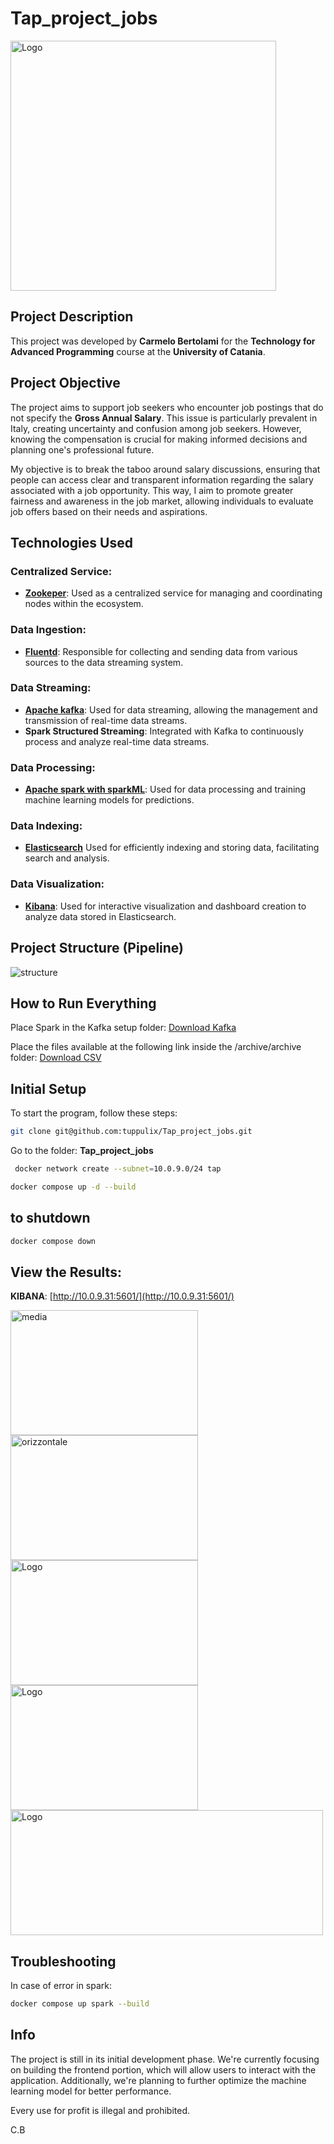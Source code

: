 # Tap_project_jobs

<img src="image/logo-color.png" alt="Logo" style="width: 425; height: 400;">


## Project Description
This project was developed by **Carmelo Bertolami** for the **Technology for Advanced Programming** course at the **University of Catania**.

## Project Objective
The project aims to support job seekers who encounter job postings that do not specify the **Gross Annual Salary**. This issue is particularly prevalent in Italy, creating uncertainty and confusion among job seekers. However, knowing the compensation is crucial for making informed decisions and planning one's professional future.

My objective is to break the taboo around salary discussions, ensuring that people can access clear and transparent information regarding the salary associated with a job opportunity. This way, I aim to promote greater fairness and awareness in the job market, allowing individuals to evaluate job offers based on their needs and aspirations.

## Technologies Used

### Centralized Service:
- **[Zookeper](https://zookeeper.apache.org/)**: Used as a centralized service for managing and coordinating nodes within the ecosystem.

### Data Ingestion:
- **[Fluentd](https://www.fluentd.org/)**: Responsible for collecting and sending data from various sources to the data streaming system.

### Data Streaming:
- **[Apache kafka](https://kafka.apache.org/)**: Used for data streaming, allowing the management and transmission of real-time data streams.
- **Spark Structured Streaming**: Integrated with Kafka to continuously process and analyze real-time data streams.

### Data Processing:
- **[Apache spark with sparkML](https://spark.apache.org/)**: Used for data processing and training machine learning models for predictions.

### Data Indexing:
- **[Elasticsearch](https://www.elastic.co/elasticsearch)** Used for efficiently indexing and storing data, facilitating search and analysis.

### Data Visualization:
- **[Kibana](https://www.elastic.co/kibana)**: Used for interactive visualization and dashboard creation to analyze data stored in Elasticsearch.

## Project Structure (Pipeline)
![structure](/image/image.png)

## How to Run Everything
Place Spark in the Kafka setup folder:
[Download Kafka](https://downloads.apache.org/kafka/3.7.0/kafka-3.7.0-src.tgz)

Place the files available at the following link inside the /archive/archive folder: [Download CSV](https://studentiunict-my.sharepoint.com/:f:/g/personal/brtcml02m30a638u_studium_unict_it/EpBgxkkaCYBNgsEJQPN_AWwBedfeMZilf1whm7nU6Vyvhw?e=Mv1Wed)

## Initial Setup
To start the program, follow these steps:
```bash
git clone git@github.com:tuppulix/Tap_project_jobs.git
```

Go to the folder: **Tap_project_jobs**
```bash
 docker network create --subnet=10.0.9.0/24 tap
```
```bash 
docker compose up -d --build
```

## to shutdown

```bash
docker compose down
```

## View the Results:
**KIBANA**: [http://10.0.9.31:5601/](http://10.0.9.31:5601/)

<img src="image/media.png" alt="media" style="width: 300; height: 200;"><img src="image/orizzontale.png" alt="orizzontale" style="width: 300; height: 200;">
<img src="image/verticale.png" alt="Logo" style="width: 300; height: 200 ;">
<img src="image/torta.png" alt="Logo" style="width: 300; height: 200;">
<img src="image/città.png" alt="Logo" style="width: 500; height: 200;">

## Troubleshooting
In case of error in spark:

``` bash
docker compose up spark --build  
```

## Info
The project is still in its initial development phase. We're currently focusing on building the frontend portion, which will allow users to interact with the application. Additionally, we're planning to further optimize the machine learning model for better performance.

Every use for profit is illegal and prohibited.

C.B